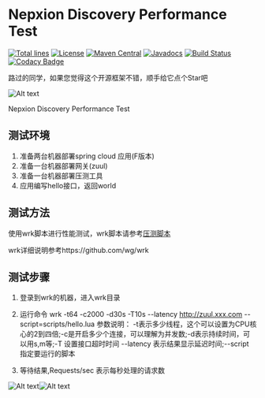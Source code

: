 # Nepxion Discovery Performance Test
[![Total lines](https://tokei.rs/b1/github/Nepxion/Discovery?category=lines)](https://tokei.rs/b1/github/Nepxion/Discovery?category=lines)  [![License](https://img.shields.io/badge/License-Apache%202.0-blue.svg?label=license)](https://github.com/Nepxion/Discovery/blob/master/LICENSE)  [![Maven Central](https://img.shields.io/maven-central/v/com.nepxion/discovery.svg?label=maven%20central)](http://search.maven.org/#search%7Cga%7C1%7Cg%3A%22com.nepxion%22%20AND%20discovery)  [![Javadocs](http://www.javadoc.io/badge/com.nepxion/discovery-plugin-framework.svg)](http://www.javadoc.io/doc/com.nepxion/discovery-plugin-framework)  [![Build Status](https://travis-ci.org/Nepxion/Discovery.svg?branch=master)](https://travis-ci.org/Nepxion/Discovery)  [![Codacy Badge](https://api.codacy.com/project/badge/Grade/8e39a24e1be740c58b83fb81763ba317)](https://www.codacy.com/project/HaojunRen/Discovery/dashboard?utm_source=github.com&amp;utm_medium=referral&amp;utm_content=Nepxion/Discovery&amp;utm_campaign=Badge_Grade_Dashboard)

路过的同学，如果您觉得这个开源框架不错，顺手给它点个Star吧

![Alt text](https://github.com/Nepxion/Docs/raw/master/discovery-doc/Star2.jpg)

Nepxion Discovery Performance Test

## 测试环境
1. 准备两台机器部署spring cloud 应用(F版本)
2. 准备一台机器部署网关(zuul)
3. 准备一台机器部署压测工具 
3. 应用编写hello接口，返回world

## 测试方法
使用wrk脚本进行性能测试，wrk脚本请参考[压测脚本](https://github.com/Nepxion/DiscoveryGray/tree/master/discovery-gray-test-automation/hello.lua)

wrk详细说明参考https://github.com/wg/wrk

## 测试步骤
1. 登录到wrk的机器，进入wrk目录
2. 运行命令 wrk -t64 -c2000 -d30s -T10s --latency http://zuul.xxx.com --script=scripts/hello.lua
     参数说明： -t表示多少线程，这个可以设置为CPU核心的2到四倍;-c是开启多少个连接，可以理解为并发数;-d表示持续时间，可以用s,m等;-T 设置接口超时时间
                --latency 表示结果显示延迟时间;--script 指定要运行的脚本
   
3. 等待结果,Requests/sec 表示每秒处理的请求数

![Alt text](https://github.com/Nepxion/Docs/raw/master/zxing-doc/微信-1.jpg)![Alt text](https://github.com/Nepxion/Docs/raw/master/zxing-doc/公众号-1.jpg)


